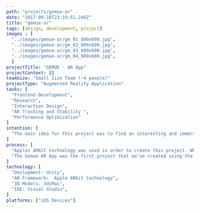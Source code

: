 ```yaml
---
path: "projects/gemue-ar"
date: "2017-09-18T23:19:51.246Z"
title: "gemue-ar"
tags: [design, development, project]
images : [
  "../images/gemue-ar/gm_01_800x600.jpg",
  "../images/gemue-ar/gm_02_800x600.jpg",
  "../images/gemue-ar/gm_03_800x600.jpg",
  "../images/gemue-ar/gm_04_800x600.jpg",
  ]
projectTitle: "GEMUE - AR App"
projectContext: []
teamSize: "Small Size Team (~4 people)"
projectType: "Augmented Reality Application"
tasks: [
  "Frontend Development",
  "Research",
  "Interaction Design",
  "AR Tracking and Stability ",
  "Performance Optimization"
]
intention: [
  "The main idea for this project was to find an interesting and immersive way to present products of Gemue to their customers with the help of AR technology on mobile devices. This was achieved through the metaphor of a catalog where users are able to select a product they want to see in three dimensions. This product can then be placed into the real world. Users are even able to derive additional information when interacting with the object. Around eight interactive product objects were implemented in the application."
]
process: [
  "Apples ARKit technology was used in order to create this project. While it was very helpful for quick development it was also quiet time consuming to deploy the Xcode project all the time in order to test the AR behavior. In the middle of the development process my team and I discovered the ARKit remote feature which enables you to test directly within the Unity Editor while connecting your iPhone via lightning cable. This saved us a lot of time and helped to speed up the development.",
  "The Gemue AR App was the first project that we’ve created using the Unity Cinemachine. However we were also facing some problems with this framework. It was a big problem to switch between the cameras without having a significant frame drop of the application. We managed to overcome this issue by scripting our own camera interpolation switch instead of relying on the original one, which instantiate the new camera after clicking. This is a no go for mobile devices."
]
technology: [
  "Devlopment: Unity",
  "AR Framework:  Apple ARKit technology",
  "3D Models: 3dsMax",
  "IDE: Visual Studio",
]
platforms: ["iOS Devices"]
---
```


